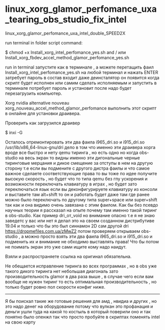 # linux_xorg_glamor_perfomance_uxa_tearing_obs_studio_fix_intel
linux_xorg_glamor_perfomance_uxa_intel_double_SPEED2X

run terminal in folder script command:

$ chmod +x Install_xorg_intel_perfomance_yes.sh and / или Install_xorg_fbdev_accel_method_glamor_perfomance_yes.sh

run in terminal запустите как в терминале , а можете перетащить фаил Install_xorg_intel_perfomance_yes.sh на любой терминал и нажать ENTER затребует пароль в состав входит даже деинсталятор он появится когда скрипт будет исполнен или самим сделать исполняемым и запустить в терминале потребует пароль и установит после надо будет перезагрузить компьютер.

Xorg nvidia alternative nouveau xorg_nouveau_accel_method_glamor_perfomance выполнить этот скрипт в онлайне для установки драивера.

Проверить как загрузился драивер

$ inxi -G

Осталось отремонтировать эти два фаила i965_dri.so и i915_dri.so   /usr/lib/x86_64-linux-gnu/dri дело в том что именно эти 
драивера хорга вроде все быстро и нету qemu тиринга , но есть одно но когда obs-studio на весь экран то видны именно эти дигональные черные тиринговые мерцания и дикое смещение за отступы в нем на другую сторону т.е если вы подмените с другого дистра фаилы и что самое важное сделаете соответствующие права то вы тоже по идее получите высокую скорость , но будет что то типа qemu без гпу ускорения и возможности переключать клавиатуру в играх , но будет зато переключаться язык если вы деконфигурируете клавиатуру из консоли и выставите там alt+shift то он и работать будет даже там где ранее можно было переключать по другому типа super+space или super+shift так как и она видимо очень завязана с этим фаилом. Как бы без псевдо научных теории я рассказал на опыте почему там именно такой тиринг в obs-studio. 
Как пример dri_от_void но внимание опасно т.е я не знаю заведетс у вас или нет я делал это на своем созданном дистрибутиве 19.04 и только что бы это был синнамон 2D сам другой dri https://dropmefiles.com.ua/zMwZ2 потом проверяем открываем obs-studio , а можно просто взять эти два фаила i965_dri.so и i915_dri.so и подменить их и внимание не обходимо выставлять права! Что бы потом не поимать экран это уже сами ищите кому надо наидут.

Взяли и распространяете ссылка на оригинал обязательна.

Не обещается исправление тиринга во всех программах , но в obs уже такого дикого тиринга нет небольшая диагональ зато производительность glamor в два раза выше , в случае чего если вам вообще не нужен тиринг то есть оптимальная производительность , но только будет ровно пол скорости конфиг ниже.
_______________________________________________________________________________________________________________________________

Я бы поискал такие же готовые решения для амд , нвидиа и других , но это надо денег на оборудование потому что вулкан это профанация и деньги ушли туда на какой то костыль в который поверили оно и так понятно было опенжл так что просто пробуйте в скриптах поменять intel на свою карту







